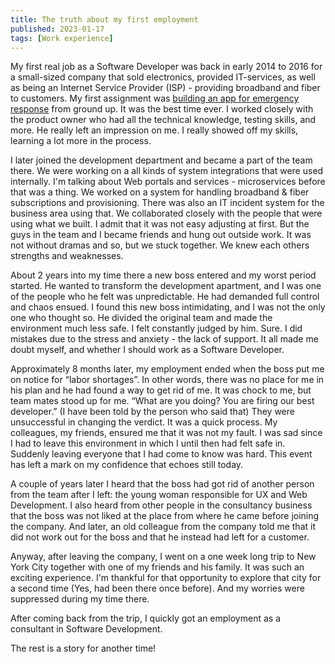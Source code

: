 ```yaml
---
title: The truth about my first employment
published: 2023-01-17
tags: [Work experience] 
---
```


My first real job as a Software Developer was back in early 2014 to 2016 for a small-sized company that sold electronics, provided IT-services, as well as being an Internet Service Provider (ISP) - providing broadband and fiber to customers. My first assignment was [building an app for emergency response](/articles/building-software-for-emergency-response) from ground up. It was the best time ever. I worked closely with the product owner who had all the technical knowledge, testing skills, and more. He really left an impression on me. I really showed off my skills, learning a lot more in the process.

I later joined the development department and became a part of the team there. We were working on a all kinds of system integrations that were used internally. I'm talking about Web portals and services - microservices before that was a thing. We worked on a system for handling broadband & fiber subscriptions and provisioning. There was also an IT incident system for the business area using that. We collaborated closely with the people that were using what we built. I admit that it was not easy adjusting at first. But the guys in the team and I became friends and hung out outside work. It was not without dramas and so, but we stuck together. We knew each others strengths and weaknesses.

About 2 years into my time there a new boss entered and my worst period started. He wanted to transform the development apartment, and I was one of the people who he felt was unpredictable. He had demanded full control and chaos ensued. I found this new boss intimidating, and I was not the only one who thought so. He divided the original team and made the environment much less safe. I felt constantly judged by him. Sure. I did mistakes due to the stress and anxiety - the lack of support. It all made me doubt myself, and whether I should work as a Software Developer.

Approximately 8 months later, my employment ended when the boss put me on notice for “labor shortages”. In other words, there was no place for me in his plan and he had found a way to get rid of me. It was chock to me, but team mates stood up for me. “What are you doing? You are firing our best developer.” (I have been told by the person who said that) They were unsuccessful in changing the verdict. It was a quick process. My colleagues, my friends, ensured me that it was not my fault. I was sad since I had to leave this environment in which I until then had felt safe in. Suddenly leaving everyone that I had come to know was hard. This event has left a mark on my confidence that echoes still today.

A couple of years later I heard that the boss had got rid of another person from the team after I left: the young woman responsible for UX and Web Development. I also heard from other people in the consultancy business that the boss was not liked at the place from where he came before joining the company. And later, an old colleague from the company told me that it did not work out for the boss and that he instead had left for a customer.

Anyway, after leaving the company, I went on a one week long trip to New York City together with one of my friends and his family. It was such an exciting experience. I'm thankful for that opportunity to explore that city for a second time (Yes, had been there once before). And my worries were suppressed during my time there.

After coming back from the trip, I quickly got an employment as a consultant in Software Development. 

The rest is a story for another time!
